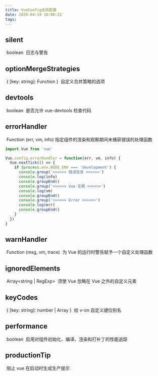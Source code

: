 ```yaml
---
title: VueConfig全局配置
date: 2020-04-19 16:00:22
tags:
---
```


## silent

​        boolean 
​        日志与警告

<!-- more -->

## optionMergeStrategies

​        { [key: string]: Function }
​        自定义合并策略的选项

## devtools

​        boolean
​        是否允许 vue-devtools 检查代码

## errorHandler

​        Function (err, vm, info) 
​        指定组件的渲染和观察期间未捕获错误的处理函数

```js
import Vue from 'vue'

Vue.config.errorHandler = function(err, vm, info) {
  Vue.nextTick(() => {
    if (process.env.NODE_ENV === 'development') {
      console.group('>>>>>> 错误信息 >>>>>>')
      console.log(info)
      console.groupEnd()
      console.group('>>>>>> Vue 实例 >>>>>>')
      console.log(vm)
      console.groupEnd()
      console.group('>>>>>> Error >>>>>>')
      console.log(err)
      console.groupEnd()
    }
  })
}
```



## warnHandler

​        Function (msg, vm, trace)
​        为 Vue 的运行时警告赋予一个自定义处理函数

## ignoredElements

​        Array<string | RegExp>
​        须使 Vue 忽略在 Vue 之外的自定义元素

## keyCodes

​        { [key: string]: number | Array<number> }
​        给 v-on 自定义键位别名

## performance

​        boolean
​        启用对组件初始化、编译、渲染和打补丁的性能追踪

## productionTip   

​        阻止 vue 在启动时生成生产提示